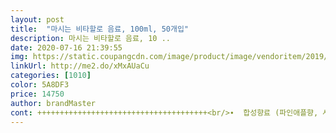 ```yaml
---
layout: post 
title:  "마시는 비타할로 음료, 100ml, 50개입" 
description: 마시는 비타할로 음료, 10 ..
date: 2020-07-16 21:39:55 
img: https://static.coupangcdn.com/image/product/image/vendoritem/2019/06/04/4397137155/f0f6b529-60cb-4eca-9a9c-499af0919f6b.jpg 
linkUrl: http://me2.do/xMxAUaCu 
categories: [1010] 
color: 5A8DF3 
price: 14750 
author: brandMaster 
cont: ++++++++++++++++++++++++++++++++++++++<br/>∙  합성향료 (파인애플향, 사과향)<br/>∙ 구연산, 효소처리스테비아<br/>∙ 구연산나트륨, 니코틴산아미드<br/>∙ 나트륨 10mg / 1%<br/>∙ 단백질 0mg / 0%<br/>∙ 당류 13g / 13%<br/>∙ 무존료<br/>∙ 비타민 B2, B6 염산염<br/>∙ 비타민C 500mg / 500%<br/>∙ 사과농축과즙액 (국산)<br/>∙ 정세수, 정백당, 비타민 C<br/>∙ 지방 0g / 0%<br/>∙ 총 내용량 100ml/ 56㎉<br/>∙ 콜레스테롤 0mg/ 0%<br/> 
---
```

 